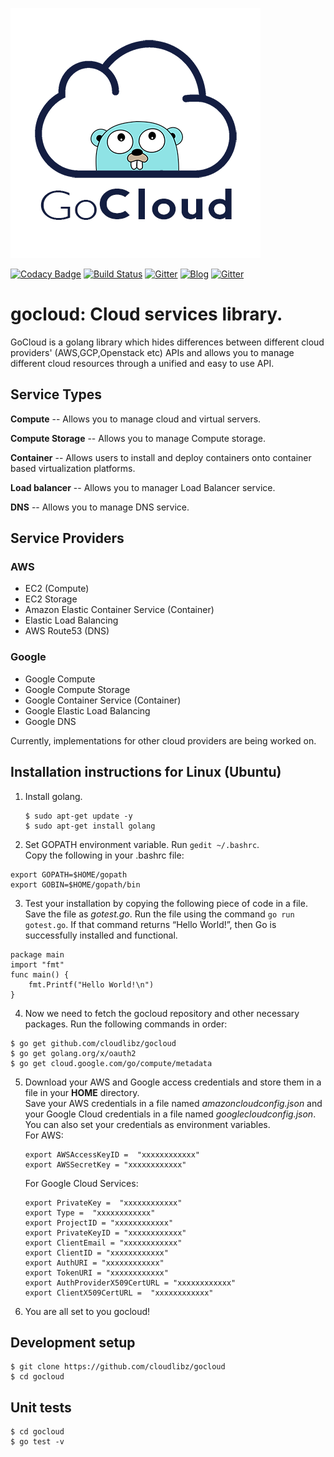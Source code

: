 ![GoCloud Logo](assets/logo.png)

[![Codacy Badge](https://api.codacy.com/project/badge/Grade/0fce581810a6420aaca4ba6757c54529)](https://www.codacy.com/app/cloudlibz/gocloud?utm_source=github.com&utm_medium=referral&utm_content=cloudlibz/gocloud&utm_campaign=Badge_Grade)
[![Build Status](https://travis-ci.org/cloudlibz/gocloud.svg?branch=master)](https://travis-ci.org/cloudlibz/gocloud)
[![Gitter](https://img.shields.io/badge/chat-on%20gitter-ff006f.svg?style=flat-square)](https://gitter.im/cloudlibz/gocloud)
[![Blog]()](https://medium.com/gocloud)
[![Gitter](https://camo.githubusercontent.com/df8e028288079a740c10e6cfaad2fa0e0c96014d/687474703a2f2f696d672e736869656c64732e696f2f62616467652f446f63732d6c61746573742d677265656e2e737667)](https://github.com/cloudlibz/gocloud/tree/master/docs)
# gocloud: Cloud services library.

GoCloud is a golang library which hides differences between different cloud providers' (AWS,GCP,Openstack etc) APIs and allows you to manage different cloud resources through a unified and easy to use API.

## Service Types

**Compute** -- Allows you to manage cloud and virtual servers.

**Compute Storage** -- Allows you to manage Compute storage.

**Container** -- Allows users to install and deploy containers onto container based virtualization platforms.

**Load balancer** -- Allows you to manager Load Balancer service.

**DNS** -- Allows you to manage DNS service.

## Service Providers

### AWS

* EC2 (Compute)
* EC2 Storage
* Amazon Elastic Container Service (Container)
* Elastic Load Balancing
* AWS Route53 (DNS)

### Google

* Google Compute
* Google Compute Storage
* Google Container Service (Container)
* Google Elastic Load Balancing
* Google DNS

Currently, implementations for other cloud providers are being worked on.

## Installation instructions for Linux (Ubuntu)
1. Install golang.  
   ```
   $ sudo apt-get update -y
   $ sudo apt-get install golang
   ```
   
2. Set GOPATH environment variable. Run `gedit ~/.bashrc`.  
  Copy the following in your .bashrc file:
  ```
  export GOPATH=$HOME/gopath
  export GOBIN=$HOME/gopath/bin
  ```
     
3. Test your installation by copying the following piece of code in a file. Save the file as *gotest.go*. Run the file using the command `go run gotest.go`. If that command returns “Hello World!”, then Go is successfully installed and functional.
```golang
package main
import "fmt"
func main() {
    fmt.Printf("Hello World!\n")
}
```

4. Now we need to fetch the gocloud repository and other necessary packages. Run the following commands in order:
```
$ go get github.com/cloudlibz/gocloud
$ go get golang.org/x/oauth2
$ go get cloud.google.com/go/compute/metadata
```

5. Download your AWS and Google access credentials and store them in a file in your <b>HOME</b> directory.  
   Save your AWS credentials in a file named *amazoncloudconfig.json* and your Google Cloud credentials in a file named *googlecloudconfig.json*.  
   You can also set your credentials as environment variables.  
   For AWS:  
   ```
   export AWSAccessKeyID =  "xxxxxxxxxxxx"
   export AWSSecretKey = "xxxxxxxxxxxx"
   ```
   For Google Cloud Services:
   ```
   export PrivateKey =  "xxxxxxxxxxxx"
   export Type =  "xxxxxxxxxxxx"
   export ProjectID = "xxxxxxxxxxxx"
   export PrivateKeyID = "xxxxxxxxxxxx"
   export ClientEmail = "xxxxxxxxxxxx"
   export ClientID = "xxxxxxxxxxxx"
   export AuthURI = "xxxxxxxxxxxx"
   export TokenURI = "xxxxxxxxxxxx"
   export AuthProviderX509CertURL = "xxxxxxxxxxxx"
   export ClientX509CertURL =  "xxxxxxxxxxxx"
   ```

6. You are all set to you gocloud!

## Development setup

```
$ git clone https://github.com/cloudlibz/gocloud
$ cd gocloud
```

## Unit tests

```
$ cd gocloud
$ go test -v
```

